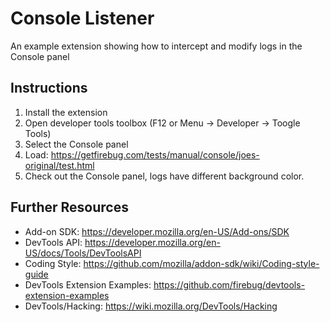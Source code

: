 Console Listener
================
An example extension showing how to intercept and modify logs in the Console panel

Instructions
------------
1. Install the extension
2. Open developer tools toolbox (F12 or Menu -> Developer -> Toogle Tools)
3. Select the Console panel
4. Load: https://getfirebug.com/tests/manual/console/joes-original/test.html
5. Check out the Console panel, logs have different background color.

Further Resources
-----------------
* Add-on SDK: https://developer.mozilla.org/en-US/Add-ons/SDK
* DevTools API: https://developer.mozilla.org/en-US/docs/Tools/DevToolsAPI
* Coding Style: https://github.com/mozilla/addon-sdk/wiki/Coding-style-guide
* DevTools Extension Examples: https://github.com/firebug/devtools-extension-examples
* DevTools/Hacking: https://wiki.mozilla.org/DevTools/Hacking
